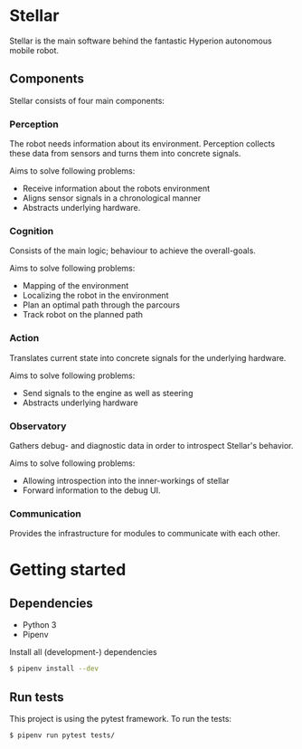 # Stellar

Stellar is the main software behind the fantastic Hyperion autonomous mobile robot.

## Components

Stellar consists of four main components:

### Perception

The robot needs information about its environment. Perception collects these data from sensors and turns them into concrete signals.

Aims to solve following problems:
* Receive information about the robots environment
* Aligns sensor signals in a chronological manner
* Abstracts underlying hardware.

### Cognition

Consists of the main logic; behaviour to achieve the overall-goals.

Aims to solve following problems:
* Mapping of the environment
* Localizing the robot in the environment
* Plan an optimal path through the parcours
* Track robot on the planned path

### Action

Translates current state into concrete signals for the underlying hardware.

Aims to solve following problems:
* Send signals to the engine as well as steering
* Abstracts underlying hardware


### Observatory

Gathers debug- and diagnostic data in order to introspect Stellar's behavior.

Aims to solve following problems:
* Allowing introspection into the inner-workings of stellar
* Forward information to the debug UI.


### Communication

Provides the infrastructure for modules to communicate with each other.


# Getting started

## Dependencies
- Python 3
- Pipenv

Install all (development-) dependencies
```sh
$ pipenv install --dev
```

## Run tests

This project is using the pytest framework. To run the tests:
```sh
$ pipenv run pytest tests/
```
